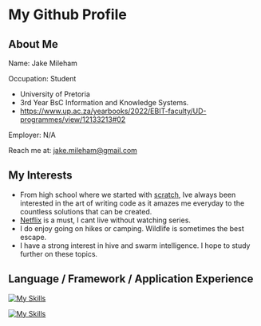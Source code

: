 
# My Github Profile
## About Me

Name: Jake Mileham

Occupation: Student
- University of Pretoria
- 3rd Year BsC Information and Knowledge Systems.
- https://www.up.ac.za/yearbooks/2022/EBIT-faculty/UD-programmes/view/12133213#02

Employer: N/A

Reach me at: jake.mileham@gmail.com

## My Interests
- From high school where we started with [scratch](https://scratch.mit.edu/about), Ive always been interested in the art of writing code as it amazes me everyday to the countless solutions that can be created.
- [Netflix](https://www.netflix.com) is a must, I cant live without watching series.
- I do enjoy going on hikes or camping. Wildlife is sometimes the best escape.
- I have a strong interest in hive and swarm intelligence. I hope to study further on these topics.

## Language / Framework / Application Experience
[![My Skills](https://skills.thijs.gg/icons?i=java,py,cpp,nextjs,nodejs,mysql,git,vim,docker)](https://skills.thijs.gg)

[![My Skills](https://skills.thijs.gg/icons?i=html,css,js,ts,angular,php,jquery,tailwind,svelte)](https://skills.thijs.gg)
<!---
SharkmanZA/SharkmanZA is a ✨ special ✨ repository because its `README.md` (this file) appears on your GitHub profile.
You can click the Preview link to take a look at your changes.
--->
